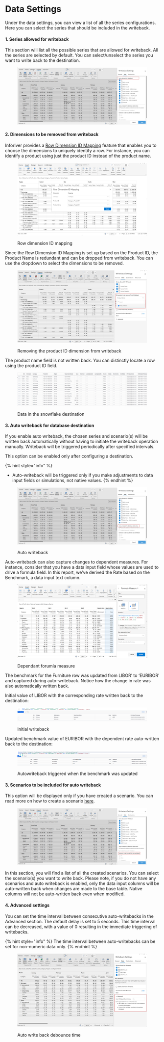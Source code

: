 # Data Settings

Under the data settings, you can view a list of all the series configurations. Here you can select the series that should be included in the writeback.

#### 1. Series allowed for writeback

This section will list all the possible series that are allowed for writeback. All the series are selected by default. You can select/unselect the series you want to write back to the destination.

<figure><img src="../../../.gitbook/assets/series-wb.png" alt=""><figcaption></figcaption></figure>

#### 2. Dimensions to be removed from writeback

Inforiver provides a [Row Dimension ID Mapping](../../4.-adding-business-logic-and-formulae/manage-inserted-rows-and-columns.md#b-row-id-mapping) feature that enables you to choose the dimensions to uniquely identify a row. For instance, you can identify a product using just the product ID instead of the product name.

<figure><img src="../../../.gitbook/assets/3.3. Writeback exclude dimension row dimension ID mapping.png" alt=""><figcaption><p>Row dimension ID mapping</p></figcaption></figure>

Since the Row Dimension ID Mapping is set up based on the Product ID, the Product Name is redundant and can be dropped from writeback. You can use the dropdown to select the dimensions to be removed.

<figure><img src="../../../.gitbook/assets/3.4. Writeback exclude dimension.png" alt=""><figcaption><p>Removing the product ID dimension from writeback</p></figcaption></figure>

The product name field is not written back. You can distinctly locate a row using the product ID field.

<figure><img src="../../../.gitbook/assets/3.5. Writeback exclude dimension target data.png" alt=""><figcaption><p>Data in the snowflake destination</p></figcaption></figure>

#### 3. Auto writeback for database destination

If you enable auto writeback, the chosen series and scenario(s) will be written back automatically without having to initiate the writeback operation manually. Writeback will be triggered periodically after specified intervals.

This option can be enabled only after configuring a destination.

{% hint style="info" %}
* Auto-writeback will be triggered only if you make adjustments to data input fields or simulations, not native values.
{% endhint %}

<figure><img src="../../../.gitbook/assets/auto-wb (1).png" alt=""><figcaption><p>Auto writeback</p></figcaption></figure>

Auto-writeback can also capture changes to dependent measures. For instance, consider that you have a data input field whose values are used to drive a formula field. In this report, we’ve derived the Rate based on the Benchmark, a data input text column.

<figure><img src="../../../.gitbook/assets/image (672).png" alt=""><figcaption><p>Dependant forumla measure</p></figcaption></figure>

The benchmark for the Furniture row was updated from LIBOR’ to ‘EURIBOR’ and captured during auto-writeback. Notice how the change in rate was also automatically written back.

Initial value of LIBOR with the corresponding rate written back to the destination:

<figure><img src="../../../.gitbook/assets/image (673).png" alt=""><figcaption><p>Initial writeback</p></figcaption></figure>

Updated benchmark value of EURIBOR with the dependent rate auto-written back to the destination:

<figure><img src="../../../.gitbook/assets/image (675).png" alt=""><figcaption><p>Autowriteback triggered when the benchmark was updated </p></figcaption></figure>

#### 3. Scenarios to be included for auto writeback

This option will be displayed only if you have created a scenario. You can read more on how to create a scenario [here](../../7.-planning-budgeting-and-forecasting/scenarios-enterprise-only.md).

<figure><img src="../../../.gitbook/assets/scenario-wb.png" alt=""><figcaption></figcaption></figure>

In this section, you will find a list of all the created scenarios. You can select the scenario(s) you want to write back. Please note, if you do not have any scenarios and auto writeback is enabled, only the data input columns will be auto-written back when changes are made to the base table. Native columns will not be auto-written back even when modified.

#### 4. Advanced settings

You can set the time interval between consecutive auto-writebacks in the Advanced section. The default delay is set to 5 seconds. This time interval can be decreased, with a value of 0 resulting in the immediate triggering of writebacks.

{% hint style="info" %}
The time interval between auto-writebacks can be set for non-numeric data only.
{% endhint %}

<figure><img src="../../../.gitbook/assets/image (276).png" alt=""><figcaption><p>Auto write back debounce time</p></figcaption></figure>
